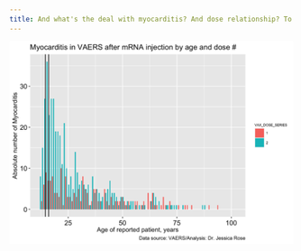 ```yaml
---
title: And what's the deal with myocarditis? And dose relationship? To age... hmmm
---
```







<img src="Figs/unnamed-chunk-5-1.png" width="672" />


